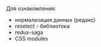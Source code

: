 Для ознакомления:
- нормализация данных (редакс)
- reselect - библиотека
- redux-saga
- CSS modules
